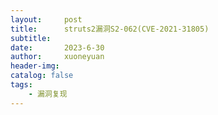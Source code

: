 ```yaml
---
layout:     post
title:      struts2漏洞S2-062(CVE-2021-31805)
subtitle:   
date:       2023-6-30
author:     xuoneyuan
header-img: 
catalog: false
tags:
    - 漏洞复现
---
```


